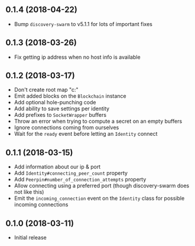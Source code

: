 ## 0.1.4 (2018-04-22)

* Bump `discovery-swarm` to v5.1.1 for lots of important fixes

## 0.1.3 (2018-03-26)

* Fix getting ip address when no host info is available

## 0.1.2 (2018-03-17)

* Don't create root map "c:\"
* Emit added blocks on the `Blockchain` instance
* Add optional hole-punching code
* Add ability to save settings per identity
* Add prefixes to `SocketWrapper` buffers
* Throw an error when trying to compute a secret on an empty buffers
* Ignore connections coming from ourselves
* Wait for the `ready` event before letting an `Identity` connect

## 0.1.1 (2018-03-15)

* Add information about our ip & port
* Add `Identity#connecting_peer_count` property
* Add `Peerpin#number_of_connection_attempts` property
* Allow connecting using a preferred port (though discovery-swarm does not like this)
* Emit the `incoming_connection` event on the `Identity` class for possible incoming connections

## 0.1.0 (2018-03-11)

* Initial release